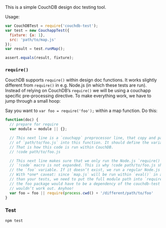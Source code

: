 This is a simple CouchDB design doc testing tool.

Usage:

```javascript
var CouchDBTest = require('couchdb-test');
var test = new CouchappTest({
  fixture: {a: 1},
  src: 'path/to/map.js'
});
var result = test.runMap();

assert.equals(result, fixture);

```

### `require()`

CouchDB supports `require()` within design doc functions. It works slightly
different from `require()` in e.g. Node.js (in which these tests are run).
Instead of relying on CouchDB’s `require()` we will be using a couchapp
specific pre-processing directive. To make everything work, we have to
jump through a small hoop:

Say you want to `var foo = require('foo');` within a map function. Do this:

```javascript
function(doc) {
  // prepare for require
  var module = module || {};

  // This next line is a `couchapp` preprocessor line, that copy and pastes the contents
  // of `path/to/foo.js` into this function. It should define the variable `foo`.
  // That is how this code is run within CouchDB.
  // !code path/to/foo.js

  // This next line makes sure that we only run the Node.js `require()` when the
  // `!code` macro is not expanded. This is why !code path/to/foo.js should create
  // the `foo` variable. If it doesn’t exist, we run a regular Node.js `require()`.
  // With *one* caveat: since `map.js` will be run within `eval()` in another module
  // than your tests, we need to put the full module path into `require()`, otherwise,
  // the foo package would have to be a dependency of the couchdb-test package, which
  // wouldn’t work out. Anyhoo!
  var foo = foo || require(process.cwd() + '/different/path/to/foo'
}
```

### Test

`npm test`
